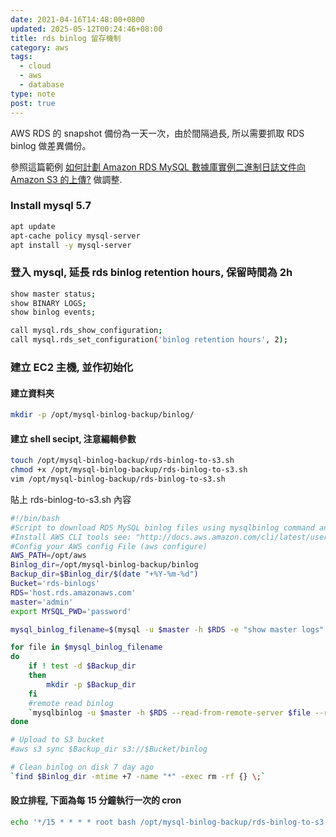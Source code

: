 ```yaml
---
date: 2021-04-16T14:48:00+0800
updated: 2025-05-12T00:24:46+08:00
title: rds binlog 留存機制
category: aws
tags:
  - cloud
  - aws
  - database
type: note
post: true
---
```


AWS RDS 的 snapshot 備份為一天一次，由於間隔過長, 所以需要抓取 RDS binlog 做差異備份。

<!--more-->

參照這篇範例 [如何計劃 Amazon RDS MySQL 數據庫實例二進制日誌文件向 Amazon S3 的上傳?](https://aws.amazon.com/cn/premiumsupport/knowledge-center/rds-mysql-schedule-binlog-uploads/) 做調整.

### Install mysql 5.7

```bash
apt update
apt-cache policy mysql-server
apt install -y mysql-server
```

### 登入 mysql, 延長 rds binlog retention hours, 保留時間為 2h

```bash
show master status;
show BINARY LOGS;
show binlog events;

call mysql.rds_show_configuration;
call mysql.rds_set_configuration('binlog retention hours', 2);
```

### 建立 EC2 主機, 並作初始化

#### 建立資料夾

```bash
mkdir -p /opt/mysql-binlog-backup/binlog/
```

#### 建立 shell secipt, 注意編輯參數

```bash
touch /opt/mysql-binlog-backup/rds-binlog-to-s3.sh
chmod +x /opt/mysql-binlog-backup/rds-binlog-to-s3.sh
vim /opt/mysql-binlog-backup/rds-binlog-to-s3.sh
```

貼上 rds-binlog-to-s3.sh 內容

```bash
#!/bin/bash
#Script to download RDS MySQL binlog files using mysqlbinlog command and the AWS CLI tools to upload them to S3.
#Install AWS CLI tools see: "http://docs.aws.amazon.com/cli/latest/userguide/installing.html"
#Config your AWS config File (aws configure)
AWS_PATH=/opt/aws
Binlog_dir=/opt/mysql-binlog-backup/binlog
Backup_dir=$Binlog_dir/$(date "+%Y-%m-%d")
Bucket='rds-binlogs'
RDS='host.rds.amazonaws.com'
master='admin'
export MYSQL_PWD='password'

mysql_binlog_filename=$(mysql -u $master -h $RDS -e "show master logs"|grep "mysql-bin"|awk '{print $1}')

for file in $mysql_binlog_filename
do
    if ! test -d $Backup_dir
    then
        mkdir -p $Backup_dir
    fi
    #remote read binlog
    `mysqlbinlog -u $master -h $RDS --read-from-remote-server $file --result-file=$Backup_dir/ --raw`
done

# Upload to S3 bucket
#aws s3 sync $Backup_dir s3://$Bucket/binlog

# Clean binlog on disk 7 day ago
`find $Binlog_dir -mtime +7 -name "*" -exec rm -rf {} \;`
```

#### 設立排程, 下面為每 15 分鐘執行一次的 cron

```bash
echo '*/15 * * * * root bash /opt/mysql-binlog-backup/rds-binlog-to-s3.sh' >> /etc/crontab
```
